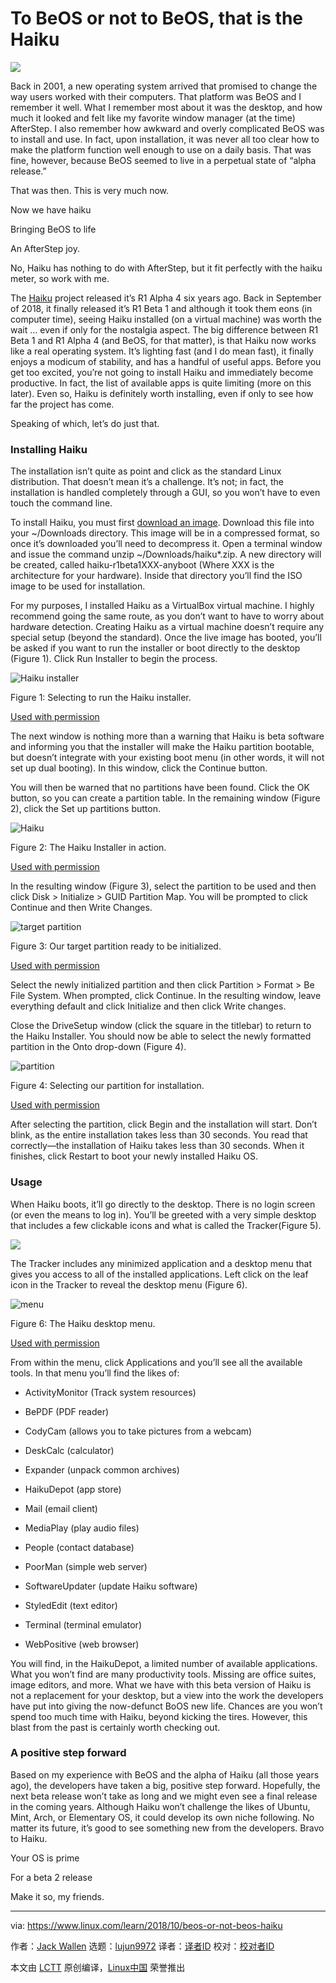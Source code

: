 To BeOS or not to BeOS, that is the Haiku
======

![](https://www.linux.com/sites/lcom/files/styles/rendered_file/public/autumn-haiku-100.jpg?itok=RTSPZu9U)

Back in 2001, a new operating system arrived that promised to change the way users worked with their computers. That platform was BeOS and I remember it well. What I remember most about it was the desktop, and how much it looked and felt like my favorite window manager (at the time) AfterStep. I also remember how awkward and overly complicated BeOS was to install and use. In fact, upon installation, it was never all too clear how to make the platform function well enough to use on a daily basis. That was fine, however, because BeOS seemed to live in a perpetual state of “alpha release.”

That was then. This is very much now.

Now we have haiku

Bringing BeOS to life

An AfterStep joy.

No, Haiku has nothing to do with AfterStep, but it fit perfectly with the haiku meter, so work with me.

The [Haiku][1] project released it’s R1 Alpha 4 six years ago. Back in September of 2018, it finally released it’s R1 Beta 1 and although it took them eons (in computer time), seeing Haiku installed (on a virtual machine) was worth the wait … even if only for the nostalgia aspect. The big difference between R1 Beta 1 and R1 Alpha 4 (and BeOS, for that matter), is that Haiku now works like a real operating system. It’s lighting fast (and I do mean fast), it finally enjoys a modicum of stability, and has a handful of useful apps. Before you get too excited, you’re not going to install Haiku and immediately become productive. In fact, the list of available apps is quite limiting (more on this later). Even so, Haiku is definitely worth installing, even if only to see how far the project has come.

Speaking of which, let’s do just that.

### Installing Haiku

The installation isn’t quite as point and click as the standard Linux distribution. That doesn’t mean it’s a challenge. It’s not; in fact, the installation is handled completely through a GUI, so you won’t have to even touch the command line.

To install Haiku, you must first [download an image][2]. Download this file into your ~/Downloads directory. This image will be in a compressed format, so once it’s downloaded you’ll need to decompress it. Open a terminal window and issue the command unzip ~/Downloads/haiku*.zip. A new directory will be created, called haiku-r1beta1XXX-anyboot (Where XXX is the architecture for your hardware). Inside that directory you’ll find the ISO image to be used for installation.

For my purposes, I installed Haiku as a VirtualBox virtual machine. I highly recommend going the same route, as you don’t want to have to worry about hardware detection. Creating Haiku as a virtual machine doesn’t require any special setup (beyond the standard). Once the live image has booted, you’ll be asked if you want to run the installer or boot directly to the desktop (Figure 1). Click Run Installer to begin the process.


![Haiku installer][4]

Figure 1: Selecting to run the Haiku installer.

[Used with permission][5]

The next window is nothing more than a warning that Haiku is beta software and informing you that the installer will make the Haiku partition bootable, but doesn’t integrate with your existing boot menu (in other words, it will not set up dual booting). In this window, click the Continue button.

You will then be warned that no partitions have been found. Click the OK button, so you can create a partition table. In the remaining window (Figure 2), click the Set up partitions button.

![Haiku][7]

Figure 2: The Haiku Installer in action.

[Used with permission][5]

In the resulting window (Figure 3), select the partition to be used and then click Disk > Initialize > GUID Partition Map. You will be prompted to click Continue and then Write Changes.

![target partition][9]

Figure 3: Our target partition ready to be initialized.

[Used with permission][5]

Select the newly initialized partition and then click Partition > Format > Be File System. When prompted, click Continue. In the resulting window, leave everything default and click Initialize and then click Write changes.

Close the DriveSetup window (click the square in the titlebar) to return to the Haiku Installer. You should now be able to select the newly formatted partition in the Onto drop-down (Figure 4).

![partition][11]

Figure 4: Selecting our partition for installation.

[Used with permission][5]

After selecting the partition, click Begin and the installation will start. Don’t blink, as the entire installation takes less than 30 seconds. You read that correctly—the installation of Haiku takes less than 30 seconds. When it finishes, click Restart to boot your newly installed Haiku OS.

### Usage

When Haiku boots, it’ll go directly to the desktop. There is no login screen (or even the means to log in). You’ll be greeted with a very simple desktop that includes a few clickable icons and what is called the Tracker(Figure 5).

![](https://www.linux.com/sites/lcom/files/styles/rendered_file/public/haiku_5.jpg?itok=eNmbsFGV)

The Tracker includes any minimized application and a desktop menu that gives you access to all of the installed applications. Left click on the leaf icon in the Tracker to reveal the desktop menu (Figure 6).

![menu][13]

Figure 6: The Haiku desktop menu.

[Used with permission][5]

From within the menu, click Applications and you’ll see all the available tools. In that menu you’ll find the likes of:

  * ActivityMonitor (Track system resources)

  * BePDF (PDF reader)

  * CodyCam (allows you to take pictures from a webcam)

  * DeskCalc (calculator)

  * Expander (unpack common archives)

  * HaikuDepot (app store)

  * Mail (email client)

  * MediaPlay (play audio files)

  * People (contact database)

  * PoorMan (simple web server)

  * SoftwareUpdater (update Haiku software)

  * StyledEdit (text editor)

  * Terminal (terminal emulator)

  * WebPositive (web browser)




You will find, in the HaikuDepot, a limited number of available applications. What you won’t find are many productivity tools. Missing are office suites, image editors, and more. What we have with this beta version of Haiku is not a replacement for your desktop, but a view into the work the developers have put into giving the now-defunct BoOS new life. Chances are you won’t spend too much time with Haiku, beyond kicking the tires. However, this blast from the past is certainly worth checking out.

### A positive step forward

Based on my experience with BeOS and the alpha of Haiku (all those years ago), the developers have taken a big, positive step forward. Hopefully, the next beta release won’t take as long and we might even see a final release in the coming years. Although Haiku won’t challenge the likes of Ubuntu, Mint, Arch, or Elementary OS, it could develop its own niche following. No matter its future, it’s good to see something new from the developers. Bravo to Haiku.

Your OS is prime

For a beta 2 release

Make it so, my friends.

--------------------------------------------------------------------------------

via: https://www.linux.com/learn/2018/10/beos-or-not-beos-haiku

作者：[Jack Wallen][a]
选题：[lujun9972][b]
译者：[译者ID](https://github.com/译者ID)
校对：[校对者ID](https://github.com/校对者ID)

本文由 [LCTT](https://github.com/LCTT/TranslateProject) 原创编译，[Linux中国](https://linux.cn/) 荣誉推出

[a]: https://www.linux.com/users/jlwallen
[b]: https://github.com/lujun9972
[1]: https://www.haiku-os.org/
[2]: https://www.haiku-os.org/get-haiku
[3]: /files/images/haiku1jpg
[4]: https://www.linux.com/sites/lcom/files/styles/rendered_file/public/haiku_1.jpg?itok=PTTBoLCf (Haiku installer)
[5]: /licenses/category/used-permission
[6]: /files/images/haiku2jpg
[7]: https://www.linux.com/sites/lcom/files/styles/rendered_file/public/haiku_2.jpg?itok=NV1yavv_ (Haiku)
[8]: /files/images/haiku3jpg
[9]: https://www.linux.com/sites/lcom/files/styles/rendered_file/public/haiku_3.jpg?itok=XWBz6kVT (target partition)
[10]: /files/images/haiku4jpg
[11]: https://www.linux.com/sites/lcom/files/styles/rendered_file/public/haiku_4.jpg?itok=6RbuCbAx (partition)
[12]: /files/images/haiku6jpg
[13]: https://www.linux.com/sites/lcom/files/styles/rendered_file/public/haiku_6.jpg?itok=-mmzNBxa (menu)
